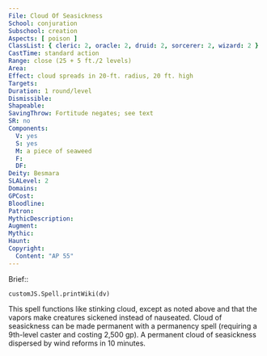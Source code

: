 ```yaml
---
File: Cloud Of Seasickness
School: conjuration
Subschool: creation
Aspects: [ poison ]
ClassList: { cleric: 2, oracle: 2, druid: 2, sorcerer: 2, wizard: 2 }
CastTime: standard action
Range: close (25 + 5 ft./2 levels)
Area: 
Effect: cloud spreads in 20-ft. radius, 20 ft. high
Targets: 
Duration: 1 round/level
Dismissible: 
Shapeable: 
SavingThrow: Fortitude negates; see text
SR: no
Components:
  V: yes
  S: yes
  M: a piece of seaweed
  F: 
  DF: 
Deity: Besmara
SLALevel: 2
Domains: 
GPCost: 
Bloodline: 
Patron: 
MythicDescription: 
Augment: 
Mythic: 
Haunt: 
Copyright:
  Content: "AP 55"
---
```

Brief:: 

```dataviewjs
customJS.Spell.printWiki(dv)
```

This spell functions like stinking cloud, except as noted above and that the vapors make creatures sickened instead of nauseated.  Cloud of seasickness can be made permanent with a permanency spell (requiring a 9th-level caster and costing 2,500 gp). A permanent cloud of seasickness dispersed by wind reforms in 10 minutes.
